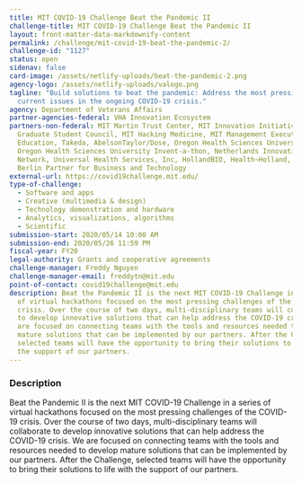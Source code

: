 ```yaml
---
title: MIT COVID-19 Challenge Beat the Pandemic II
challenge-title: MIT COVID-19 Challenge Beat the Pandemic II
layout: front-matter-data-markdownify-content
permalink: /challenge/mit-covid-19-beat-the-pandemic-2/
challenge-id: "1127"
status: open
sidenav: false
card-image: /assets/netlify-uploads/beat-the-pandemic-2.png
agency-logo: /assets/netlify-uploads/valogo.png
tagline: "Build solutions to beat the pandemic: Address the most pressing and
  current issues in the ongoing COVID-19 crisis."
agency: Department of Veterans Affairs
partner-agencies-federal: VHA Innovation Ecosystem
partners-non-federal: MIT Martin Trust Center, MIT Innovation Initiative, MIT
  Graduate Student Council, MIT Hacking Medicine, MIT Management Executive
  Education, Takeda, AbelsonTaylor/Dose, Oregon Health Sciences University,
  Oregon Health Sciences University Invent-a-thon, Netherlands Innovation
  Network, Universal Health Services, Inc, HollandBIO, Health~Holland, Bayer,
  Berlin Partner for Business and Technology
external-url: https://covid19challenge.mit.edu/
type-of-challenge:
  - Software and apps
  - Creative (multimedia & design)
  - Technology demonstration and hardware
  - Analytics, visualizations, algorithms
  - Scientific
submission-start: 2020/05/14 10:00 AM
submission-end: 2020/05/26 11:59 PM
fiscal-year: FY20
legal-authority: Grants and cooperative agreements
challenge-manager: Freddy Nguyen
challenge-manager-email: freddytn@mit.edu
point-of-contact: covid19challenge@mit.edu
description: Beat the Pandemic II is the next MIT COVID-19 Challenge in a series
  of virtual hackathons focused on the most pressing challenges of the COVID-19
  crisis. Over the course of two days, multi-disciplinary teams will collaborate
  to develop innovative solutions that can help address the COVID-19 crisis. We
  are focused on connecting teams with the tools and resources needed to develop
  mature solutions that can be implemented by our partners. After the Challenge,
  selected teams will have the opportunity to bring their solutions to life with
  the support of our partners.
---
```

### Description

Beat the Pandemic II is the next MIT COVID-19 Challenge in a series of virtual hackathons focused on the most pressing challenges of the COVID-19 crisis. Over the course of two days, multi-disciplinary teams will collaborate to develop innovative solutions that can help address the COVID-19 crisis. We are focused on connecting teams with the tools and resources needed to develop mature solutions that can be implemented by our partners. After the Challenge, selected teams will have the opportunity to bring their solutions to life with the support of our partners.